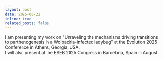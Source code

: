 ```yaml
---
layout: post
date: 2025-06-22
inline: true
related_posts: false
---
```


I am presenting my work on "Unraveling the mechanisms driving transitions to parthenogenesis in a Wolbachia-infected ladybug" at the Evolution 2025 Conference in Athens, Georgia, USA.  
I will also present at the ESEB 2025 Congress in Barcelona, Spain in August
